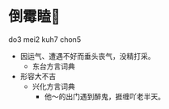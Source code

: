 



# 倒霉瞌𥅻
do3 mei2 kuh7 chon5
+ 因运气、遭遇不好而垂头丧气，没精打采。
  * 东台方言词典
+ 形容大不吉
  * 兴化方言词典
    - 他～的出门遇到醉鬼，捱缠吖老半天。
